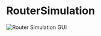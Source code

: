 # RouterSimulation

![Router Simulation GUI](https://www.veed.io/view/517adfbd-9173-49a6-81ba-1e400560dbd1?panel=share)

